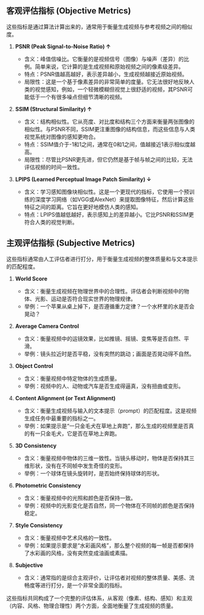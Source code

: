 ## 客观评估指标 (Objective Metrics)
这些指标是通过算法计算出来的，通常用于衡量生成视频与参考视频之间的相似度。

1. **PSNR (Peak Signal-to-Noise Ratio) ↑**
   - 含义：峰值信噪比。它衡量的是视频信号（图像）与噪声（差异）的比例。简单来说，它计算的是生成视频和原始视频之间的像素级差异。
   - 特点：PSNR值越高越好，表示差异越小，生成视频越接近原始视频。
   - 局限性：这是一个基于像素差异的非常简单的度量。它无法很好地反映人类的视觉感知，例如，一个轻微模糊但视觉上很舒适的视频，其PSNR可能低于一个有很多噪点但细节清晰的视频。

2. **SSIM (Structural Similarity) ↑**
   - 含义：结构相似性。它从亮度、对比度和结构三个方面来衡量两张图像的相似性。与PSNR不同，SSIM更注重图像的结构信息，而这些信息与人类视觉系统对图像的感知更吻合。
   - 特点：SSIM值介于-1和1之间，通常在0和1之间，值越接近1表示相似度越高。
   - 局限性：尽管比PSNR更先进，但它仍然是基于帧与帧之间的比较，无法评估视频的时间一致性。

3. **LPIPS (Learned Perceptual Image Patch Similarity) ↓**
   - 含义：学习感知图像块相似性。这是一个更现代的指标，它使用一个预训练的深度学习网络（如VGG或AlexNet）来提取图像特征，然后计算这些特征之间的距离。它旨在更好地模仿人类的感知。
   - 特点：LPIPS值越低越好，表示感知上的差异越小。它比PSNR和SSIM更符合人类的视觉判断。


## 主观评估指标 (Subjective Metrics)
这些指标通常由人工评估者进行打分，用于衡量生成视频的整体质量和与文本提示的匹配程度。

1. **World Score**
   - 含义：衡量生成视频在物理世界中的合理性。评估者会判断视频中的物体、光影、运动是否符合现实世界的物理规律。
   - 举例：一个苹果从桌上掉下，是否遵循重力定律？一个水杯里的水是否会晃动？

2. **Average Camera Control**
   - 含义：衡量视频中的运镜效果，比如推镜、摇镜、变焦等是否自然、平滑。
   - 举例：镜头拉近时是否平稳，没有突然的跳动；画面是否晃动得不自然。

3. **Object Control**
   - 含义：衡量视频中特定物体的生成质量。
   - 举例：视频中的人、动物或汽车是否生成得逼真，没有扭曲或变形。

4. **Content Alignment (or Text Alignment)**
   - 含义：衡量生成视频与输入的文本提示（prompt）的匹配程度。这是视频生成任务中最重要的指标之一。
   - 举例：如果提示是“一只金毛犬在草地上奔跑”，那么生成的视频里是否真的有一只金毛犬，它是否在草地上奔跑。

5. **3D Consistency**
   - 含义：衡量视频中物体的三维一致性。当镜头移动时，物体是否保持其三维形状，没有在不同帧中发生奇怪的变形。
   - 举例：一个球体在镜头旋转时，是否始终保持球体的形状。

6. **Photometric Consistency**
   - 含义：衡量视频中的光照和颜色是否保持一致。
   - 举例：视频中的光影变化是否自然，同一个物体在不同帧的颜色是否保持稳定。

7. **Style Consistency**
   - 含义：衡量视频中艺术风格的一致性。
   - 举例：如果提示要求是“水彩画风格”，那么整个视频的每一帧是否都保持了水彩画的风格，没有突然变成油画或素描。

8. **Subjective**
   - 含义：通常指的是综合主观评价，让评估者对视频的整体质量、美感、流畅度等进行打分，是一个非常全面的指标。

这些指标共同构成了一个完整的评估体系，从客观（像素、结构、感知）和主观（内容、风格、物理合理性）两个方面，全面地衡量了生成视频的质量。
